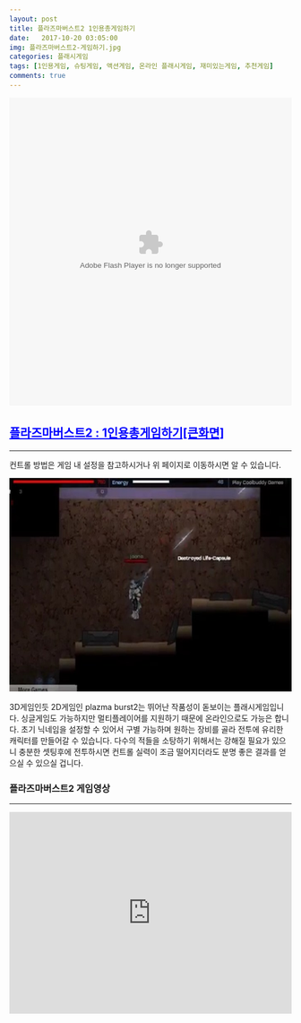 ```yaml
---
layout: post
title: 플라즈마버스트2 1인용총게임하기
date:   2017-10-20 03:05:00
img: 플라즈마버스트2-게임하기.jpg
categories: 플래시게임
tags: [1인용게임, 슈팅게임, 액션게임, 온라인 플래시게임, 재미있는게임, 추천게임]
comments: true
---
```



<embed src="http://cfile27.uf.tistory.com/media/121024334EB169A12E5BD7" type="application/x-shockwave-flash" width="100%" height="550">
<h2><span style="color: #0000ff;"><a style="color: #0000ff;" href="http://minecraft.leeseungju.com/plazmaburst2">플라즈마버스트2 : 1인용총게임하기[큰화면]</a></span></h2>

<hr />

컨트롤 방법은 게임 내 설정을 참고하시거나 위 페이지로 이동하시면 알 수 있습니다.

<img class="alignnone size-mh-magazine-lite-content wp-image-284" src="/images/플라즈마버스트2-게임하기.jpg" alt="" width="100%" height="381" />

3D게임인듯 2D게임인 plazma burst2는 뛰어난 작품성이 돋보이는 플래시게임입니다. 싱글게임도 가능하지만 멀티플레이어를 지원하기 때문에 온라인으로도 가능은 합니다. 초기 닉네임을 설정할 수 있어서 구별 가능하며 원하는 장비를 골라 전투에 유리한 캐릭터를 만들어갈 수 있습니다. 다수의 적들을 소탕하기 위해서는 강해질 필요가 있으니 충분한 셋팅후에 전투하시면 컨트롤 실력이 조금 떨어지더라도 분명 좋은 결과를 얻으실 수 있으실 겁니다.
<h3>플라즈마버스트2 게임영상</h3>

<hr />

<iframe src="https://www.youtube.com/embed/c9139kaJ5W4?rel=0" width="100%" height="360" frameborder="0" allowfullscreen="allowfullscreen"></iframe>